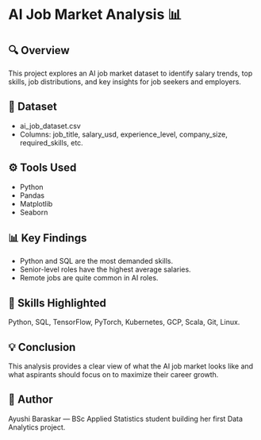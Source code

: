 
# AI Job Market Analysis 📊

## 🔍 Overview
This project explores an AI job market dataset to identify salary trends, top skills, job distributions, and key insights for job seekers and employers.

## 📁 Dataset
- ai_job_dataset.csv
- Columns: job_title, salary_usd, experience_level, company_size, required_skills, etc.

## ⚙️ Tools Used
- Python
- Pandas
- Matplotlib
- Seaborn

## 📊 Key Findings
- Python and SQL are the most demanded skills.
- Senior-level roles have the highest average salaries.
- Remote jobs are quite common in AI roles.

## 📌 Skills Highlighted
Python, SQL, TensorFlow, PyTorch, Kubernetes, GCP, Scala, Git, Linux.

## 💡 Conclusion
This analysis provides a clear view of what the AI job market looks like and what aspirants should focus on to maximize their career growth.

## 🙌 Author
Ayushi Baraskar — BSc Applied Statistics student building her first Data Analytics project.
